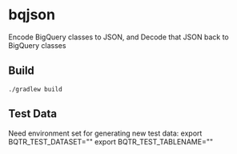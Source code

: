 # bqjson
Encode BigQuery classes to JSON, and Decode that JSON back to BigQuery classes

## Build
`./gradlew build`




## Test Data
Need environment set for generating new test data:
export BQTR_TEST_DATASET=""
export BQTR_TEST_TABLENAME=""